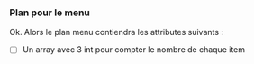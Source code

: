 ### Plan pour le menu 

Ok. Alors le plan menu contiendra les attributes suivants : 
-[ ] Un array avec 3 int pour compter le nombre de chaque item 
